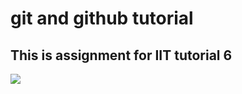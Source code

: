 # git and github tutorial

## This is assignment for IIT tutorial 6

<img src="https://www.howtogeek.com/wp-content/uploads/2017/09/1-github-explained.png">
